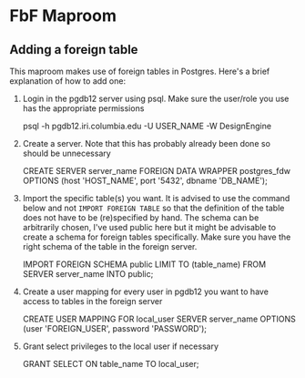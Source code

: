 # FbF Maproom

## Adding a foreign table

This maproom makes use of foreign tables in Postgres. Here's a brief explanation of how to add one:

1. Login in the pgdb12 server using psql. Make sure the user/role you use has the appropriate permissions

    psql -h pgdb12.iri.columbia.edu -U USER_NAME -W DesignEngine

2. Create a server. Note that this has probably already been done so should be unnecessary

    CREATE SERVER server_name FOREIGN DATA WRAPPER postgres_fdw OPTIONS (host 'HOST_NAME', port '5432', dbname 'DB_NAME');

3. Import the specific table(s) you want. It is advised to use the command below and not `IMPORT FOREIGN TABLE` so that the
   definition of the table does not have to be (re)specified by hand. The schema can be arbitrarily chosen, I've used public here
   but it might be advisable to create a schema for foreign tables specifically. Make sure you have the right schema of the table in the foreign server.

    IMPORT FOREIGN SCHEMA public LIMIT TO (table_name) FROM SERVER server_name INTO public;

4. Create a user mapping for every user in pgdb12 you want to have access to tables in the foreign server

    CREATE USER MAPPING FOR local_user SERVER server_name OPTIONS (user 'FOREIGN_USER', password 'PASSWORD');

5. Grant select privileges to the local user if necessary

    GRANT SELECT ON table_name TO local_user;
